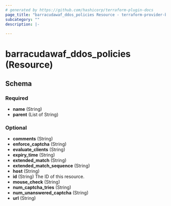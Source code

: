 ```yaml
---
# generated by https://github.com/hashicorp/terraform-plugin-docs
page_title: "barracudawaf_ddos_policies Resource - terraform-provider-barracudawaf"
subcategory: ""
description: |-
  
---
```


# barracudawaf_ddos_policies (Resource)





<!-- schema generated by tfplugindocs -->
## Schema

### Required

- **name** (String)
- **parent** (List of String)

### Optional

- **comments** (String)
- **enforce_captcha** (String)
- **evaluate_clients** (String)
- **expiry_time** (String)
- **extended_match** (String)
- **extended_match_sequence** (String)
- **host** (String)
- **id** (String) The ID of this resource.
- **mouse_check** (String)
- **num_captcha_tries** (String)
- **num_unanswered_captcha** (String)
- **url** (String)


